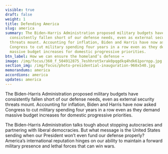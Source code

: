 ```yaml
---
visible: true
draft: false
weight: 1
title: Defending America
slug: america
summary: The Biden-Harris Administration proposed military budgets have
  consistently fallen short of our defense needs, even as external security
  threats mount. Accounting for inflation, Biden and Harris have now asked
  Congress to cut military spending four years in a row even as they demand
  massive budget increases for domestic progressive priorities.
btn_label: How we can ensure the homeland’s defense →
image: /img/focus/360_f_504912875_7eshhrot5xrak0pqgdkq4hdk61pornpp.jpg
section_img: /img/focus/photo-presidential-inauguration-960x540.jpg
memorandums: america
accordions: america
updates: america
---
```

The Biden-Harris Administration proposed military budgets have consistently fallen short of our defense needs, even as external security threats mount. Accounting for inflation, Biden and Harris have now asked Congress to cut military spending four years in a row even as they demand massive budget increases for domestic progressive priorities.

The Biden-Harris Administration talks tough about stopping autocracies and partnering with liberal democracies. But what message is the United States sending when our President won’t even fund our defense properly? America’s international reputation hinges on our ability to maintain a forward military presence and lethal forces that can win wars.